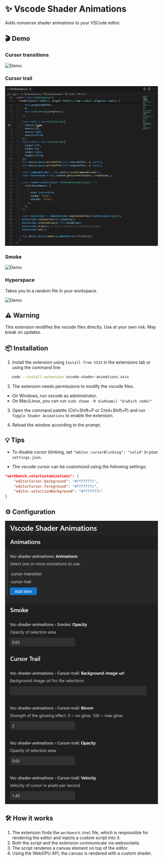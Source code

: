# ✨ Vscode Shader Animations

Adds nonsense shader animations to your VSCode editor.

## 🎬 Demo

### Cursor transitions

![Demo](./demo/cursor-transition.gif)

### Cursor trail

![Demo](./demo/cursor-trail.gif)

### Smoke

![Demo](./demo/smoke.gif)

### Hyperspace

Takes you to a random file in your workspace.

![Demo](./demo/hyperspace.gif)

## ⚠️ Warning

This extension modifies the vscode files directly. Use at your own risk. May break on updates.

## 📦 Installation

1. Install the extension using `Install from VSIX` in the extensions tab or using the command line:

```bash
   code --install-extension vscode-shader-animations.vsix
```

2. The extension needs permissions to modify the vscode files.

- On Windows, run vscode as administrator.
- On Mac/Linux, you can run `sudo chown -R $(whoami) "$(which code)"`

3. Open the command palette (Ctrl+Shift+P or Cmd+Shift+P) and run `Toggle Shader Animations` to enable the extension.

4. Reload the window according to the prompt.

## 💡 Tips

- To disable cursor blinking, set `"editor.cursorBlinking": "solid"` in your `settings.json`.

- The vscode cursor can be customized using the following settings:

```json
"workbench.colorCustomizations": {
    "editorCursor.background": "#ffffff7c",
    "editorCursor.foreground": "#ffffff7c",
    "editor.selectionBackground": "#ffffff7c"
}
```

## ⚙️ Configuration

![configuration](./demo/configuration.png)

## 🛠️ How it works

1. The extension finds the `workbench.html` file, which is responsible for rendering the editor and injects a custom script into it.
2. Both the script and the extension communicate via websockets.
3. The script renderes a canvas element on top of the editor.
4. Using the WebGPU API, the canvas is rendered with a custom shader.
